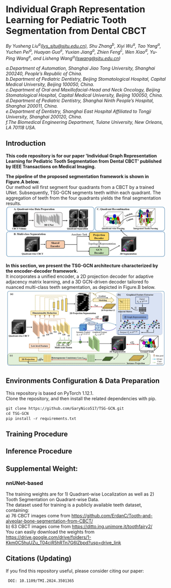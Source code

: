 # Individual Graph Representation Learning for Pediatric Tooth Segmentation from Dental CBCT
_By Yusheng Liu<sup>a</sup>(lys_sjtu@sjtu.edu.cn), Shu Zhang<sup>b</sup>, Xiyi Wu<sup>a</sup>, Tao Yang<sup>a</sup>, Yuchen Pei<sup>a</sup>, Huayan Guo<sup>e</sup>, Yuxian Jiang<sup>a</sup>, Zhien Feng<sup>c</sup>, Wen Xiao<sup>d</sup>, Yu-Ping Wang<sup>e</sup>, and Lisheng Wang<sup>a</sup>(lswang@sjtu.edu.cn)_

_a.Department of Automation, Shanghai Jiao Tong University, Shanghai 200240, People’s Republic of China._  
_b.Department of Pediatric Dentistry, Beijing Stomatological Hospital, Capital Medical University, Beijing 100050, China._  
_c.Department of Oral and Maxillofacial-Head and Neck Oncology, Beijing Stomatological Hospital, Capital Medical University, Beijing 100050, China._  
_d.Department of Pediatric Dentistry, Shanghai Ninth People’s Hospital, Shanghai 200011, China._    
_e.Department of Dentistry, Shanghai East Hospital Affiliated to Tongji University, Shanghai 200120, China._  
_f.The Biomedical Engineering Department, Tulane University, New Orleans, LA 70118 USA._  

## Introduction
**This code repository is for our paper 'Individual Graph Representation Learning for Pediatric Tooth Segmentation from Dental CBCT' published by IEEE Transactions on Medical Imaging.**


**The pipeline of the proposed segmentation framework is shown in Figure.A below.**     
Our method will first segment four quadrants from a CBCT by a trained UNet. Subsequently, TSG-GCN segments teeth within each quadrant. The aggregation of teeth from the four quadrants yields the final segmentation results.   
![](Pipeline.PNG)

**In this section, we present the TSG-GCN architecture characterized by the encoder-decoder framework.**    
It incorporates a unified encoder, a 2D projection decoder for adaptive adjacency matrix learning, and a 3D GCN-driven decoder tailored fo nuanced multi-class teeth segmentation, as depicted in Figure.B below.       
![](Framework.PNG)

## Environments Configuration & Data Preparation
This repository is based on PyTorch 1.12.1.  
Clone the repository, and then install the related dependencies with pip.
```
git clone https://github.com/GaryNico517/TSG-GCN.git
cd TSG-GCN
pip install -r requirements.txt
```
## Training Procedure

## Inference Procedure

## Supplemental Weight:
### nnUNet-based
The training weights are for 1) Quadrant-wise Localization as well as 2) Tooth Segmentation on Quadrant-wise Data.  
The dataset used for training is a publicly available teeth dataset, containing:  
a) 76 CBCT images come from https://github.com/ErdanC/Tooth-and-alveolar-bone-segmentation-from-CBCT/  
b) 63 CBCT images come from https://ditto.ing.unimore.it/toothfairy2/  
You can easliy download the weights from https://drive.google.com/drive/folders/1-Kkm0C5huUZu_T04ciR5hRTn7G6lZbpd?usp=drive_link

## Citations (Updating)
If you find this repository useful, please consider citing our paper:  
```
 DOI: 10.1109/TMI.2024.3501365
```


